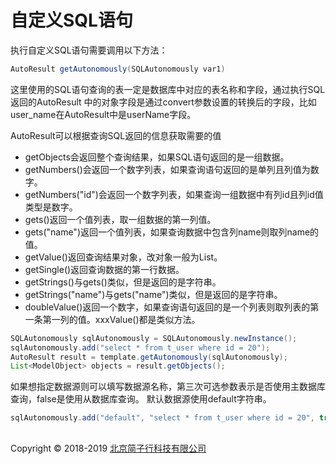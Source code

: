 # 自定义SQL语句

执行自定义SQL语句需要调用以下方法：

```java
AutoResult getAutonomously(SQLAutonomously var1)
```

这里使用的SQL语句查询的表一定是数据库中对应的表名称和字段，通过执行SQL返回的AutoResult
中的对象字段是通过convert参数设置的转换后的字段，比如user_name在AutoResult中是userName字段。

AutoResult可以根据查询SQL返回的信息获取需要的值

* getObjects会返回整个查询结果，如果SQL语句返回的是一组数据。
* getNumbers()会返回一个数字列表，如果查询语句返回的是单列且列值为数字。
* getNumbers("id")会返回一个数字列表，如果查询一组数据中有列id且列id值类型是数字。
* gets()返回一个值列表，取一组数据的第一列值。
* gets("name")返回一个值列表，如果查询数据中包含列name则取列name的值。
* getValue()返回查询结果对象，改对象一般为List<ModelObject>。
* getSingle()返回查询数据的第一行数据。
* getStrings()与gets()类似，但是返回的是字符串。
* getStrings("name")与gets("name")类似，但是返回的是字符串。
* doubleValue()返回一个数字，如果查询语句返回的是一个列表则取列表的第一条第一列的值。xxxValue()都是类似方法。


```java
SQLAutonomously sqlAutonomously = SQLAutonomously.newInstance();
sqlAutonomously.add("select * from t_user where id = 20");
AutoResult result = template.getAutonomously(sqlAutonomously);
List<ModelObject> objects = result.getObjects();
```

如果想指定数据源则可以填写数据源名称，第三次可选参数表示是否使用主数据库查询，false是使用从数据库查询。
默认数据源使用default字符串。

```java
sqlAutonomously.add("default", "select * from t_user where id = 20", true);
```


## 
Copyright © 2018-2019 [北京简子行科技有限公司](https://www.jianzixing.com.cn)

